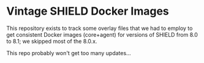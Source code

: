 Vintage SHIELD Docker Images
============================

This repository exists to track some overlay files that we had to
employ to get consistent Docker images (core+agent) for versions of
SHIELD from 8.0 to 8.1;  we skipped most of the 8.0.x.

This repo probably won't get too many updates...

